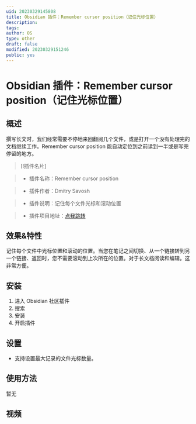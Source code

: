 ```yaml
---
uid: 20230329145808
title: Obsidian 插件：Remember cursor position（记住光标位置）
description:
tags:
author: OS
type: other
draft: false
modified: 20230329151246
public: yes
---
```


# Obsidian 插件：Remember cursor position（记住光标位置）

## 概述

撰写长文时，我们经常需要不停地来回翻阅几个文件，或是打开一个没有处理完的文档继续工作。Remember cursor position 能自动定位到之前读到一半或是写完停留的地方。

> [!插件名片]

> -   插件名称：Remember cursor position

> -   插件作者：Dmitry Savosh

> -   插件说明：记住每个文件光标和滚动位置

> -   插件项目地址：[点我跳转](https://github.com/dy-sh/obsidian-remember-cursor-position)

## 效果&特性

记住每个文件中光标位置和滚动的位置。当您在笔记之间切换、从一个链接转到另一个链接、返回时，您不需要滚动到上次所在的位置。对于长文档阅读和编辑。这非常方便。

## 安装

1. 进入 Obsidian 社区插件
2. 搜索
3. 安装
4. 开启插件

## 设置

-   支持设置最大记录的文件光标数量。

## 使用方法

暂无

## 视频
